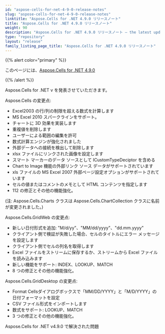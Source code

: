 ```yaml
---
id: "aspose-cells-for-net-4-9-0-release-notes"
slug: "aspose-cells-for-net-4-9-0-release-notes"
linktitle: "Aspose.Cells for .NET 4.9.0 リリースノート"
title: "Aspose.Cells for .NET 4.9.0 リリースノート"
weight: 90
description: "Aspose.Cells for .NET 4.9.0 リリースノート – the latest updates and fixes."
type: "repository"
layout: "release"
family_listing_page_title: "Aspose.Cells for .NET 4.9.0 リリースノート"
---
```

{{% alert color="primary" %}} 

このページには、[Aspose.Cells for .NET 4.9.0](https://releases.aspose.com/cells/net/new-releases/aspose.cells-for-.net-4.9.0/)

{{% /alert %}} 

Aspose.Cells for .NET v を発表させていただきます。

 Aspose.Cells の変更点:

- Excel2003 の行/列の制限を超える数式を計算します
- MS Excel 2010 スパークラインをサポート。
- チャートに 3D 効果を実装します
- 重複値を削除します
- ユーザーによる範囲の編集を許可
- 数式計算エンジンが強化されました
- 外部データへの接続を検出して削除します
- xlsx ファイルにリンクされた画像を設定します
- スマート マーカーのデータ ソースとして ICustomTypeDeciptor を含める
- Chart to Image 機能の外部リンク ソース データがサポートされています
- xls ファイルの MS Excel 2007 外部ページ設定オプションがサポートされています
- セルの値またはコメントのメモとして HTML コンテンツを指定します
- 112 の修正とその他の機能強化。

 (注: Aspose.Cells.Charts クラスは Aspose.Cells.ChartCollection クラスに名前が変更されました。)

 Aspose.Cells.GridWeb の変更点:

- 新しい日付形式を追加: "M/d/yy"、"MM/dd/yyyy"、"dd.mm.yyyy"
- クライアント側で検証が失敗した場合、セルのタイトルにエラー メッセージを設定します
- クライアント側でセルの列名を取得します
- Excel ファイルをストリームに保存するか、ストリームから Excel ファイルを読み込みます
- 新しい機能をサポート: INDEX、LOOKUP、MATCH
- 8 つの修正とその他の機能強化。

 Aspose.Cells.GridDesktop の変更点:

- Format Cellsダイアログボックスで「MM/DD/YYYY」と「M/D/YYYY」の日付フォーマットを設定
- CSV ファイル形式をインポートします
- 数式をサポート: LOOKUP、MATCH
- 3 つの修正とその他の機能強化。

Aspose.Cells for .NET v4.9.0 で解決された問題
